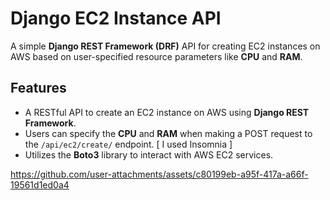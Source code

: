 # Django EC2 Instance API

A simple **Django REST Framework (DRF)** API for creating EC2 instances on AWS based on user-specified resource parameters like **CPU** and **RAM**.

## Features

- A RESTful API to create an EC2 instance on AWS using **Django REST Framework**.
- Users can specify the **CPU** and **RAM** when making a POST request to the `/api/ec2/create/` endpoint. [ I used Insomnia ] 
- Utilizes the **Boto3** library to interact with AWS EC2 services.




https://github.com/user-attachments/assets/c80199eb-a95f-417a-a66f-19561d1ed0a4

